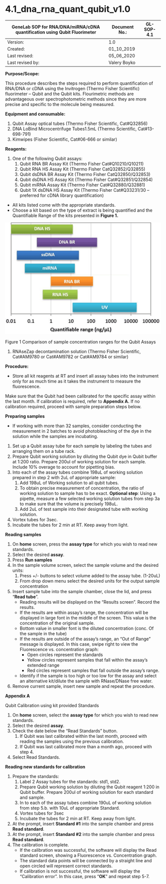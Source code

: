 # 4.1\_dna\_rna\_quant\_qubit\_v1.0

| **GeneLab SOP for RNA/DNA/miRNA/cDNA quantification using Qubit Fluorimeter** | Document No.: | GL-SOP-4.1 |
| ----------------------------------------------------------------------------- | ------------- | ---------- |
| Version:                                                                      | 1.0           |            |
| Created:                                                                      | 01\_10\_2019  |            |
| Last revised:                                                                 | 05\_06\_2020  |            |
| Last revised by:                                                              | Valery Boyko  |            |

**Purpose/Scope:**

This procedure describes the steps required to perform quantification of RNA/DNA or cDNA using the Invitrogen (Thermo Fisher Scientific) fluorimeter – Qubit and the Qubit kits. Flourimetric methods are advantageous over spectrophotometric methods since they are more precise and specific to the molecule being measured.

**Equipment and consumable:**

1. Qubit Assay optical tubes (Thermo Fisher Scientific, Cat#Q32856)
2. DNA LoBind Microcentrifuge Tubes1.5mL (Thermo Scientific, Cat#13-698-791)
3. Kimwipes (Fisher Scientific, Cat#06-666 or similar)

**Reagents:**

1. One of the following Qubit assays:
   1. Qubit RNA BR Assay Kit (Thermo Fisher Cat#Q10210/Q10211)
   2. Qubit RNA HS Assay Kit (Thermo Fisher CatQ32852/Q32855)
   3. Qubit dsDNA BR Assay Kit (Thermo Fisher CatQ32850/Q32853)
   4. Qubit dsDNA HS Assay Kit (Thermo Fisher Cat#Q32851/Q32854)
   5. Qubit miRNA Assay Kit (Thermo Fisher Cat#Q32880/Q32881)
   6. Qubit 1X dsDNA HS Assay Kit (Thermo Fisher Cat#Q33231/30 – preferred for cDNA library quantification)

* All kits listed come with the appropriate standards.
* Choose a kit based on the type of extract is being quantified and the Quantifiable Range of the kits presented in **Figure 1.**

![](<.gitbook/assets/0 (3).png>)

Figure 1 Comparison of sample concentration ranges for the Qubit Assays

1. RNAseZap decontamination solution (Thermo Fisher Scientific, Cat#AM9780 or Cat#AM9782 or Cat#AM9784 or similar)

**Procedure:**

* Store all kit reagents at RT and insert all assay tubes into the instrument only for as much time as it takes the instrument to measure the fluorescence.

Make sure that the Qubit had been calibrated for the specific assay within the last month. If calibration is required, refer to **Appendix A.** If no calibration required, proceed with sample preparation steps below.

**Preparing samples**

* If working with more than 32 samples, consider conducting the measurement in 2 batches to avoid photobleaching of the dye in the solution while the samples are incubating.

1. Set up a Qubit assay tube for each sample by labeling the tubes and arranging them on a tube rack.
2. Prepare Qubit working solution by diluting the Qubit dye in Qubit buffer at 1:200 ratio. Prepare 200ul of working solution for each sample. Include 10% overage to account for pipetting bias.
3. Into each of the assay tubes combine 198uL of working solution prepared in step 2 with 2uL of appropriate sample:
   1. Add 198uL of Working solution to all qubit tubes.
   2. To obtain precise measurement of concentration, the ratio of working solution to sample has to be exact. **Optional step**: Using a pipette, measure a few selected working solution tubes from step 3a to make sure that the volume is precisely 198uL.
   3. Add 2uL of test sample into their designated tube with working solution.
4. Vortex tubes for 3sec.
5. Incubate the tubes for 2 min at RT. Keep away from light.

**Reading samples**

1. On **home** screen, press the **assay type** for which you wish to read new standards.
2. Select the desired **assay**.
3. Press **Run samples**
4. In the sample volume screen, select the sample volume and the desired units:
   1. Press +/- buttons to select volume added to the assay tube. (1-20uL)
   2. From drop down menu select the desired units for the output sample concentration
5. Insert sample tube into the sample chamber, close the lid, and press “**Read tube**”.
   * Reading results will be displayed on the “Results screen”. Record the results.
   * If the results are within assay’s range, the concentration will be displayed in large font in the middle of the screen. This value is the concentration of the original sample.
   * Bottom value in smaller font is the diluted concentration (conc. Of the sample in the tube)
   * If the results are outside of the assay’s range, an “Out of Range” message is displayed. In this case, swipe right to view the Fluorescence vs. concentration graph:
     * Open circles represent the standards
     * Yellow circles represent samples that fall within the assay’s extended range
     * Red circles represent samples that fall outside the assay’s range.
   * Identify if the sample is too high or too low for the assay and select an alternative kit/dilute the sample with RNase/DNase free water.
6. Remove current sample, insert new sample and repeat the procedure.

**Appendix A**

Qubit Calibration using kit provided Standards

1. On **home** screen, select the **assay type** for which you wish to read new standards.
2. Select the desired **assay**.
3. Check the date below the “Read Standards” button.
   1. If Qubit was last calibrated within the last month, proceed with reading the samples using the previous calibration.
   2. If Qubit was last calibrated more than a month ago, proceed with step 4.
4. Select Read Standards.

**Reading new standards for calibration**

1. Prepare the standards:
   1. Label 2 Assay tubes for the standards: std1, std2.
   2. Prepare Qubit working solution by diluting the Qubit reagent 1:200 in Qubit buffer. Prepare 200ul of working solution for each standard and sample.
   3. In to each of the assay tubes combine 190uL of working solution from step 5.b. with 10uL of appropriate Standard.
   4. Vortex tubes for 3sec
   5. Incubate the tubes for 2 min at RT. Keep away from light.
2. At the prompt, insert **Standard #1** into the sample chamber and press **Read standard**.
3. At the prompt, insert **Standard #2** into the sample chamber and press **Read standard**.
4. The calibration is complete.
   * If the calibration was successful, the software will display the Read standard screen, showing a Fluorescence vs. Concentration graph.
   * The standard data points will be connected by a straight line and open circled will represent correct standards.
   * If calibration is not successful, the software will display the “Calibration error”. In this case, press “**OK**” and repeat step 5-7.
